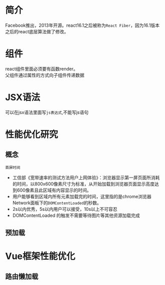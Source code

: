 # 简介
Facebook推出，2013年开源。react16.1之后被称为`React Fiber`，因为16.1版本之后的react底层算法做了修改。
# 组件
react组件里面必须要有函数render。  
父组件通过属性的方式向子组件传递数据
# JSX语法
可以在jsx语法里面写`js表达式`,不能写js语句
# 性能优化研究
## 概念
`首屏时间`   
* 工信部《宽带速率的测试方法用户上网体验》：浏览器显示第一屏页面所消耗的时间，以800x600像素尺寸为标准，从开始加载到浏览器页面显示高度达到600像素且此区域有内容显示的时间。  
* 用户能够看到区域内所有元素加载完的时间，这里指的是chrome浏览器Network面板下的`DOMContentLoaded`的秒数。  
* 2s以内优秀，5s以内用户可以接受，10s以上不可容忍  
* DOMContentLoaded 的触发不需要等待图片等其他资源加载完成
## 预加载
# Vue框架性能优化
## 路由懒加载
